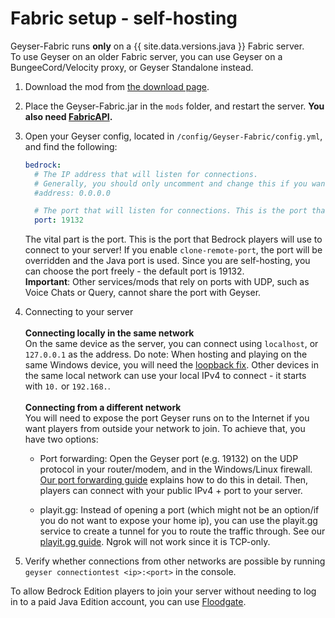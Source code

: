 
# Fabric setup - self-hosting

<div class="alert alert-warning" role="alert">
	Geyser-Fabric runs <b>only</b> on a {{ site.data.versions.java }} Fabric server. <br>
To use Geyser on an older Fabric server, you can use Geyser on a BungeeCord/Velocity proxy, or Geyser Standalone instead. 
 </div>

1. Download the mod from [the download page](https://download.geysermc.org/v2/projects/geyser/versions/latest/builds/latest/downloads/fabric).
2. Place the Geyser-Fabric.jar in the `mods` folder, and restart the server. **You also need [FabricAPI](https://modrinth.com/mod/fabric-api).**
3. Open your Geyser config, located in `/config/Geyser-Fabric/config.yml`, and find the following: 

    ```yaml
    bedrock: 
      # The IP address that will listen for connections. 
      # Generally, you should only uncomment and change this if you want to limit what IPs can connect to your server. 
      #address: 0.0.0.0 

      # The port that will listen for connections. This is the port that Bedrock players will use to connect to your server.
      port: 19132 
    ```
   The vital part is the port. This is the port that Bedrock players will use to connect to your server!
   If you enable `clone-remote-port`, the port will be overridden and the Java port is used.
   Since you are self-hosting, you can choose the port freely - the default port is 19132. <br>
   **Important**: Other services/mods that rely on ports with UDP, such as Voice Chats or Query, cannot share the port with Geyser.
   <br>

4. Connecting to your server
   <br> <br>
   **Connecting locally in the same network** <br>
   On the same device as the server, you can connect using `localhost`, or `127.0.0.1` as the address.
   Do note: When hosting and playing on the same Windows device, you will need the [loopback fix](/geyser/fixing-unable-to-connect-to-world/#Using-Geyser-on-the-same-computer).
   Other devices in the same local network can use your local IPv4 to connect - it starts with `10.` or `192.168.`.
   <br> <br>
   **Connecting from a different network**<br>
   You will need to expose the port Geyser runs on to the Internet if you want players from outside your network to join.
   To achieve that, you have two options: <br>

    - Port forwarding: Open the Geyser port (e.g. 19132) on the UDP protocol in your router/modem, and in the Windows/Linux firewall.
      [Our port forwarding guide](/geyser/port-forwarding) explains how to do this in detail.
      Then, players can connect with your public IPv4 + port to your server. <br>

    - playit.gg: Instead of opening a port (which might not be an option/if you do not want to expose your home ip), you can use
      the playit.gg service to create a tunnel for you to route the traffic through. See our [playit.gg guide](/geyser/playit-gg).
      Ngrok will not work since it is TCP-only. <br>

5. Verify whether connections from other networks are possible by running `geyser connectiontest <ip>:<port>` in the console.

<div class="alert alert-info" role="alert">
    To allow Bedrock Edition players to join your server without needing to log in to a paid Java Edition account, you can use <a href="/floodgate/setup/">Floodgate</a>.
</div>